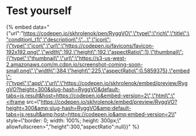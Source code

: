 # Test yourself

{% embed data="{\"url\":\"https://codepen.io/skhrolenok/pen/RyggVO\",\"type\":\"rich\",\"title\":\"condition\_t1\",\"description\":\"...\",\"icon\":{\"type\":\"icon\",\"url\":\"https://codepen.io/favicons/favicon-192x192.png\",\"width\":192,\"height\":192,\"aspectRatio\":1},\"thumbnail\":{\"type\":\"thumbnail\",\"url\":\"https://s3-us-west-2.amazonaws.com/m.cdpn.io/screenshot-coming-soon-small.png\",\"width\":384,\"height\":225,\"aspectRatio\":0.5859375},\"embed\":{\"type\":\"app\",\"url\":\"https://codepen.io/skhrolenok/embed/preview/RyggVO?height=300&slug-hash=RyggVO&default-tabs=js,result&host=https://codepen.io&embed-version=2\",\"html\":\"<iframe src=\\"https://codepen.io/skhrolenok/embed/preview/RyggVO?height=300&amp;slug-hash=RyggVO&amp;default-tabs=js,result&amp;host=https://codepen.io&amp;embed-version=2\\" style=\\"border: 0; width: 100%; height: 300px;\\" allowfullscreen></iframe>\",\"height\":300,\"aspectRatio\":null}}" %}

